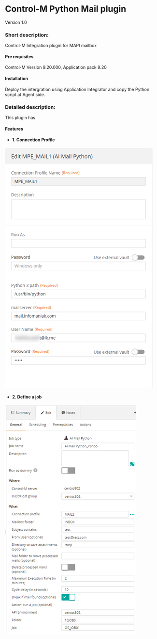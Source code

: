 # Control-M Python Mail plugin
Version 1.0

### Short description:
Control-M Integration plugin for MAPI mailbox

#### Pre requisites

Control-M Version 9.20.000,
Application pack 9.20

#### Installation

Deploy the intergration using Application Integrator and copy the Python script at Agent side.
 
### Detailed description:

This plugin has 



#### Features

* #### 1. Connection Profile 

![](./images/connprof.png)

* #### 2. Define a job

![](./images/job.png)
